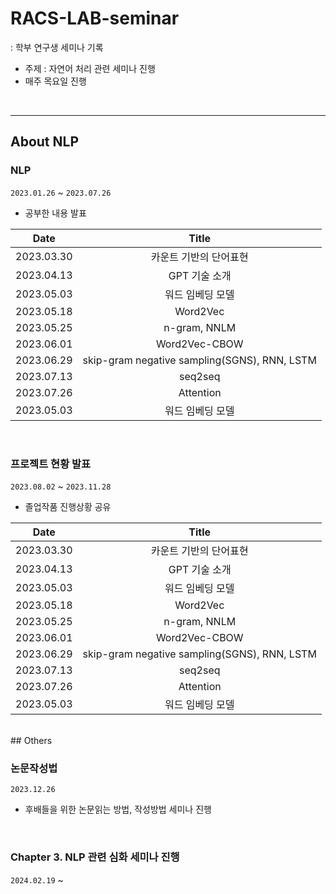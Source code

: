 # RACS-LAB-seminar
: 학부 연구생 세미나 기록<br>

* 주제 : 자연어 처리 관련 세미나 진행
* 매주 목요일 진행
<br>

___
## About NLP

### NLP 
`2023.01.26` ~ `2023.07.26`
- 공부한 내용 발표
  
|Date|Title|
|:---:|:---:|
|2023.03.30|카운트 기반의 단어표현|
|2023.04.13|GPT 기술 소개|
|2023.05.03|워드 임베딩 모델|
|2023.05.18|Word2Vec|
|2023.05.25|n-gram, NNLM|
|2023.06.01|Word2Vec-CBOW|
|2023.06.29|skip-gram negative sampling(SGNS), RNN, LSTM|
|2023.07.13|seq2seq|
|2023.07.26|Attention|
|2023.05.03|워드 임베딩 모델|


<br>

### 프로젝트 현황 발표
`2023.08.02` ~ `2023.11.28`
- 졸업작품 진행상황 공유

|Date|Title|
|:---:|:---:|
|2023.03.30|카운트 기반의 단어표현|
|2023.04.13|GPT 기술 소개|
|2023.05.03|워드 임베딩 모델|
|2023.05.18|Word2Vec|
|2023.05.25|n-gram, NNLM|
|2023.06.01|Word2Vec-CBOW|
|2023.06.29|skip-gram negative sampling(SGNS), RNN, LSTM|
|2023.07.13|seq2seq|
|2023.07.26|Attention|
|2023.05.03|워드 임베딩 모델|



<br>
## Others

### 논문작성법 
`2023.12.26`
- 후배들을 위한 논문읽는 방법, 작성방법 세미나 진행
<br>

### Chapter 3. NLP 관련 심화 세미나 진행
`2024.02.19` ~ 
  
  

